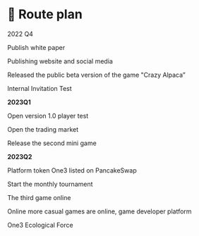 # 🎯 Route plan

2022 Q4

Publish white paper&#x20;

Publishing website and social media&#x20;

Released the public beta version of the game "Crazy Alpaca”

Internal Invitation Test



**2023Q1**

Open version 1.0 player test

Open the trading market

Release the second mini game



**2023Q2**

Platform token One3 listed on PancakeSwap

Start the monthly tournament

The third game online

Online more casual games are online, game developer platform

One3 Ecological Force
